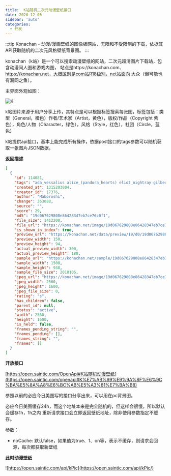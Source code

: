 ```yaml
---
title:  K站随机二次元动漫壁纸接口
date: 2020-12-05
sidebar: 'auto'
categories:
  - 开发
---
```


:::tip
Konachan - 动漫/漫画壁纸的图像板网站，无限和不受限制的下载，依据其API获取随机的二次元风格壁纸背景图。
:::

<!-- more -->

konachan（k站）是一个可以搜索动漫壁纸的网站，二次元超清图片下载站，包含动漫同人图和游戏内图，
站点是https://konachan.com、https://konachan.net，大概区别是com站R18级别，net站面向
大众（但可能也有漏网之鱼）。

主界面外观如图：

![K](https://static.saintic.com/picbed/staugur/2020/12/05/OlLv85Ce.png)

k站图片来源于用户分享上传，其特点是可以根据标签搜索每张图，标签包括：类型（General，橙色）作者/艺术家（Artist，黄色），版权/作品（Copyright 紫色），角色/人物（Character，绿色），风格（Style，红色），社团（Circle，蓝色）

k站提供api接口，基本上能完成所有操作，依据post接口的tags参数可以随机获取一张图片JSON数据。

**返回描述**

```json
[
  {
    "id": 114081,
    "tags": "ada_vessalius alice_(pandora_hearts) eliot_nightray gilbert_nightray jack_vessalius liam_lunettes oz_vessalius pandora_hearts vincent_nightray xerxes_break",
    "created_at": 1315203004,
    "creator_id": 17376,
    "author": "Maboroshi",
    "change": 363088,
    "source": "",
    "score": 29,
    "md5": "19d067629808e86428347eb7ce76c0f1",
    "file_size": 1412200,
    "file_url": "https://konachan.net/image/19d067629808e86428347eb7ce76c0f1/Konachan.com%20-%20114081%20ada_vessalius%20eliot_nightray%20gilbert_nightray%20jack_vessalius%20liam_lunettes%20oz_vessalius%20pandora_hearts%20vincent_nightray%20xerxes_break.jpg",
    "is_shown_in_index": true,
    "preview_url": "https://konachan.net/data/preview/19/d0/19d067629808e86428347eb7ce76c0f1.jpg",
    "preview_width": 150,
    "preview_height": 94,
    "actual_preview_width": 300,
    "actual_preview_height": 188,
    "sample_url": "https://konachan.net/sample/19d067629808e86428347eb7ce76c0f1/Konachan.com%20-%20114081%20sample.jpg",
    "sample_width": 1500,
    "sample_height": 938,
    "sample_file_size": 2010106,
    "jpeg_url": "https://konachan.net/image/19d067629808e86428347eb7ce76c0f1/Konachan.com%20-%20114081%20ada_vessalius%20eliot_nightray%20gilbert_nightray%20jack_vessalius%20liam_lunettes%20oz_vessalius%20pandora_hearts%20vincent_nightray%20xerxes_break.jpg",
    "jpeg_width": 2560,
    "jpeg_height": 1600,
    "jpeg_file_size": 0,
    "rating": "s",
    "has_children": false,
    "parent_id": null,
    "status": "active",
    "width": 2560,
    "height": 1600,
    "is_held": false,
    "frames_pending_string": "",
    "frames_pending": [],
    "frames_string": "",
    "frames": []
  }
]
```

**开放接口**

[https://open.saintic.com/OpenApi#K站随机动漫壁纸](https://open.saintic.com/openapi#K%E7%AB%99%E9%9A%8F%E6%9C%BA%E5%8A%A8%E6%BC%AB%E5%A3%81%E7%BA%B8)

参照以前的必应今日美图写的接口分享出来，可以用在pc背景图。

必应今日美图缓存24h，而这个地址本来是完全随机的，但这样会很慢，所以默认会缓存1h，1h之内
重新请求接口会立即返回壁纸地址，除非使用参数指定不缓存。

参数：

- noCache: 默认false，如果值为true、1、on等，表示不缓存，则请求会回源，每次都获取新壁纸

**此时动漫壁纸**

![https://open.saintic.com/api/kPic](https://open.saintic.com/api/kPic/)
